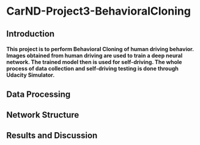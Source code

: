 # CarND-Project3-BehavioralCloning

## Introduction
#### This project is to perform Behavioral Cloning of human driving behavior. Images obtained from human driving are used to train a deep neural network. The trained model then is used for self-driving. The whole process of data collection and self-driving testing is done through Udacity Simulator.  

## Data Processing

## Network Structure

## Results and Discussion
